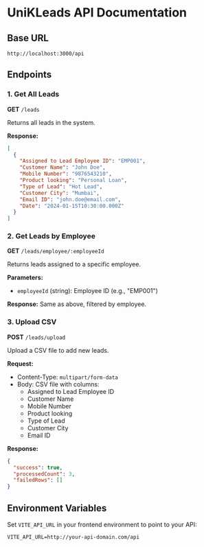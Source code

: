 # UniKLeads API Documentation

## Base URL
```
http://localhost:3000/api
```

## Endpoints

### 1. Get All Leads
**GET** `/leads`

Returns all leads in the system.

**Response:**
```json
[
  {
    "Assigned to Lead Employee ID": "EMP001",
    "Customer Name": "John Doe",
    "Mobile Number": "9876543210",
    "Product looking": "Personal Loan",
    "Type of Lead": "Hot Lead",
    "Customer City": "Mumbai",
    "Email ID": "john.doe@email.com",
    "Date": "2024-01-15T10:30:00.000Z"
  }
]
```

### 2. Get Leads by Employee
**GET** `/leads/employee/:employeeId`

Returns leads assigned to a specific employee.

**Parameters:**
- `employeeId` (string): Employee ID (e.g., "EMP001")

**Response:** Same as above, filtered by employee.

### 3. Upload CSV
**POST** `/leads/upload`

Upload a CSV file to add new leads.

**Request:**
- Content-Type: `multipart/form-data`
- Body: CSV file with columns:
  - Assigned to Lead Employee ID
  - Customer Name
  - Mobile Number
  - Product looking
  - Type of Lead
  - Customer City
  - Email ID

**Response:**
```json
{
  "success": true,
  "processedCount": 3,
  "failedRows": []
}
```

## Environment Variables
Set `VITE_API_URL` in your frontend environment to point to your API:
```
VITE_API_URL=http://your-api-domain.com/api
```